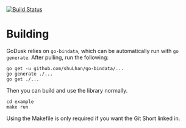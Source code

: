 [![Build Status](https://travis-ci.org/WhoBrokeTheBuild/GoDusk.svg?branch=master)](https://travis-ci.org/WhoBrokeTheBuild/GoDusk)

# Building

GoDusk relies on `go-bindata`, which can be automatically run with `go generate`.
After pulling, run the following:

```
go get -u github.com/shuLhan/go-bindata/...
go generate ./...
go get ./...
```

Then you can build and use the library normally.

```
cd example
make run
```

Using the Makefile is only required if you want the Git Short linked in.
